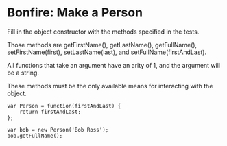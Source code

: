 # Bonfire: Make a Person

Fill in the object constructor with the methods specified in the tests.

Those methods are getFirstName(), getLastName(), getFullName(), setFirstName(first), setLastName(last), and setFullName(firstAndLast).

All functions that take an argument have an arity of 1, and the argument will be a string.

These methods must be the only available means for interacting with the object.

```
var Person = function(firstAndLast) {
    return firstAndLast;
};

var bob = new Person('Bob Ross');
bob.getFullName();
```
